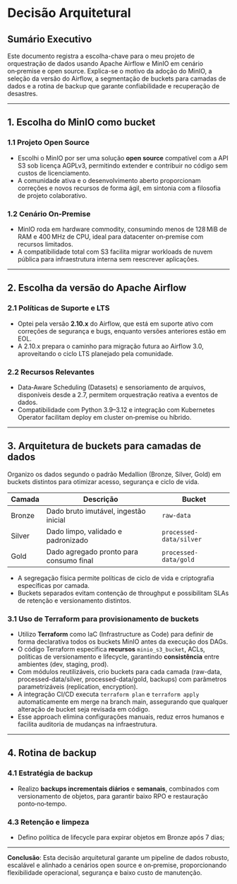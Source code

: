 # Decisão Arquitetural

## Sumário Executivo

Este documento registra a escolha-chave para o meu projeto de orquestração de dados usando Apache Airflow e MinIO em cenário on‑premise e open source. Explica-se o motivo da adoção do MinIO, a seleção da versão do Airflow, a segmentação de buckets para camadas de dados e a rotina de backup que garante confiabilidade e recuperação de desastres.

---

## 1. Escolha do MinIO como bucket

### 1.1 Projeto Open Source
- Escolhi o MinIO por ser uma solução **open source** compatível com a API S3 sob licença AGPLv3, permitindo extender e contribuir no código sem custos de licenciamento.
- A comunidade ativa e o desenvolvimento aberto proporcionam correções e novos recursos de forma ágil, em sintonia com a filosofia de projeto colaborativo.

### 1.2 Cenário On‑Premise
- MinIO roda em hardware commodity, consumindo menos de 128 MiB de RAM e 400 MHz de CPU, ideal para datacenter on‑premise com recursos limitados.
- A compatibilidade total com S3 facilita migrar workloads de nuvem pública para infraestrutura interna sem reescrever aplicações.
---
## 2. Escolha da versão do Apache Airflow

### 2.1 Políticas de Suporte e LTS
- Optei pela versão **2.10.x** do Airflow, que está em suporte ativo com correções de segurança e bugs, enquanto versões anteriores estão em EOL.
- A 2.10.x prepara o caminho para migração futura ao Airflow 3.0, aproveitando o ciclo LTS planejado pela comunidade.

### 2.2 Recursos Relevantes
- Data‑Aware Scheduling (Datasets) e sensoriamento de arquivos, disponíveis desde a 2.7, permitem orquestração reativa a eventos de dados.
- Compatibilidade com Python 3.9–3.12 e integração com Kubernetes Operator facilitam deploy em cluster on‑premise ou híbrido.

---

## 3. Arquitetura de buckets para camadas de dados

Organizo os dados segundo o padrão Medallion (Bronze, Silver, Gold) em buckets distintos para otimizar acesso, segurança e ciclo de vida.

| **Camada** | **Descrição**                                | **Bucket**                 |
|------------|----------------------------------------------|----------------------------|
| Bronze     | Dado bruto imutável, ingestão inicial        | `raw-data`                 |
| Silver     | Dado limpo, validado e padronizado           | `processed-data/silver`    |
| Gold       | Dado agregado pronto para consumo final      | `processed-data/gold`      |

- A segregação física permite políticas de ciclo de vida e criptografia específicas por camada.
- Buckets separados evitam contenção de throughput e possibilitam SLAs de retenção e versionamento distintos.

### 3.1 Uso de Terraform para provisionamento de buckets

- Utilizo **Terraform** como IaC (Infrastructure as Code) para definir de forma declarativa todos os buckets MinIO antes da execução dos DAGs.
- O código Terraform especifica **recursos** `minio_s3_bucket`, ACLs, políticas de versionamento e lifecycle, garantindo **consistência** entre ambientes (dev, staging, prod).
- Com módulos reutilizáveis, crio buckets para cada camada (raw-data, processed-data/silver, processed-data/gold, backups) com parâmetros parametrizáveis (replication, encryption).
- A integração CI/CD executa `terraform plan` e `terraform apply` automaticamente em merge na branch main, assegurando que qualquer alteração de bucket seja revisada em código.
- Esse approach elimina configurações manuais, reduz erros humanos e facilita auditoria de mudanças na infraestrutura.
---

## 4. Rotina de backup

### 4.1 Estratégia de backup
- Realizo **backups incrementais diários** e **semanais**, combinados com versionamento de objetos, para garantir baixo RPO e restauração ponto‑no‑tempo.

### 4.3 Retenção e limpeza
- Defino política de lifecycle para expirar objetos em Bronze após 7 dias; 

---

**Conclusão**: Esta decisão arquitetural garante um pipeline de dados robusto, escalável e alinhado a cenários open source e on‑premise, proporcionando flexibilidade operacional, segurança e baixo custo de manutenção.

